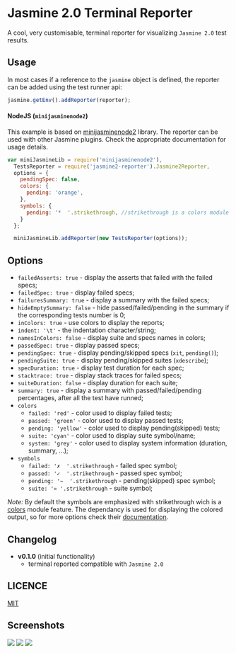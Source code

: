 Jasmine 2.0 Terminal Reporter
=============================

A cool, very customisable, terminal reporter for visualizing `Jasmine 2.0` test results.

Usage
-----

In most cases if a reference to the `jasmine` object is defined, the reporter can be added using the test runner api:

```javascript
jasmine.getEnv().addReporter(reporter);
```

#### NodeJS (`minijasminenode2`)

This example is based on [minijasminenode2](https://github.com/juliemr/minijasminenode/tree/jasmine2) library. The reporter can be used with other Jasmine plugins. Check the appropriate documentation for usage details.

```javascript
var miniJasmineLib = require('minijasminenode2'),
  TestsReporter = require('jasmine2-reporter').Jasmine2Reporter,
  options = {
    pendingSpec: false,
    colors: {
      pending: 'orange',
    },
    symbols: {
      pending: '*  '.strikethrough, //strikethrough is a colors module feature
    }
  };

  miniJasmineLib.addReporter(new TestsReporter(options));
```

Options
-------

-	`failedAsserts: true` - display the asserts that failed with the failed specs;
-	`failedSpec: true` - display failed specs;
-	`failuresSummary: true` - display a summary with the failed specs;
-	`hideEmptySummary: false` - hide passed/failed/pending in the summary if the corresponding tests number is 0;
-	`inColors: true` - use colors to display the reports;
-	`indent: '\t'` - the indentation character/string;
-	`namesInColors: false` - display suite and specs names in colors;
-	`passedSpec: true` - display passed specs;
-	`pendingSpec: true` - display pending/skipped specs (`xit`, `pending()`);
-	`pendingSuite: true` - display pending/skipped suites (`xdescribe`);
-	`specDuration: true` - display test duration for each spec;
-	`stacktrace: true` - display stack traces for failed specs;
-	`suiteDuration: false` - display duration for each suite;
-	`summary: true` - display a summary with passed/failed/pending percentages, after all the test have runned;
-	`colors`
	-	`failed: 'red'` - color used to display failed tests;
	-	`passed: 'green'` - color used to display passed tests;
	-	`pending: 'yellow'` - color used to display pending(skipped) tests;
	-	`suite: 'cyan'` - color used to display suite symbol/name;
	-	`system: 'grey'` - color used to display system information (duration, summary, ...);
-	`symbols`
	-	`failed: '✗  '.strikethrough` - failed spec symbol;
	-	`passed: '✓  '.strikethrough` - passed spec symbol;
	-	`pending: '~  '.strikethrough` - pending(skipped) spec symbol;
	-	`suite: '» '.strikethrough` - suite symbol;

*Note:* By default the symbols are emphasized with strikethrough wich is a [colors](https://www.npmjs.org/package/colors) module feature. The dependancy is used for displaying the colored output, so for more options check their [documentation](https://github.com/Marak/colors.js/blob/master/ReadMe.md).

Changelog
---------

-	**v0.1.0** (initial functionality)
	-	terminal reported compatible with `Jasmine 2.0`

LICENCE
-------

[MIT](https://github.com/razvanz/jasmine2-reporter/blob/master/LICENSE)

Screenshots
-----------

![](https://github.com/razvanz/jasmine2-reporter/blob/master/screenshots/1.png) ![](https://github.com/razvanz/jasmine2-reporter/blob/master/screenshots/2.png) ![](https://github.com/razvanz/jasmine2-reporter/blob/master/screenshots/3.png)
